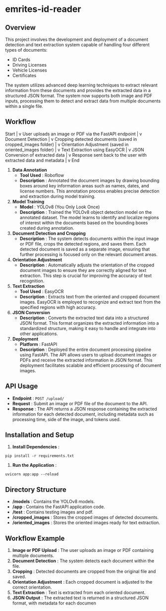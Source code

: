 # emrites-id-reader

## Overview

This project involves the development and deployment of a document detection and text extraction system capable of handling four different types of documents:

* ID Cards
* Driving Licenses
* Vehicle Licenses
* Certificates

The system utilizes advanced deep learning techniques to extract relevant information from these documents and provides the extracted data in a structured JSON format. The system now supports both image and PDF inputs, processing them to detect and extract data from multiple documents within a single file.

## Workflow

Start
  |
  v
User uploads an image or PDF via the FastAPI endpoint
  |
  v
Document Detection
  |
  v
Cropping detected documents (saved in cropped_images folder)
  |
  v
Orientation Adjustment (saved in oriented_images folder)
  |
  v
Text Extraction using EasyOCR
  |
  v
JSON Conversion of extracted data
  |
  v
Response sent back to the user with extracted data and metadata
  |
  v
End


1. **Data Annotation**
   * **Tool Used** : Roboflow
   * **Description** : Annotated the document images by drawing bounding boxes around key information areas such as names, dates, and license numbers. This annotation process enables precise detection and extraction during model training.
2. **Model Training**
   * **Model** : YOLOv8 (You Only Look Once)
   * **Description** : Trained the YOLOv8 object detection model on the annotated dataset. The model learns to identify and localize regions of interest within the documents based on the bounding boxes created during annotation.
3. **Document Detection and Cropping**
   * **Description** : The system detects documents within the input image or PDF file, crops the detected regions, and saves them. Each detected document is saved as a separate image, ensuring that further processing is focused only on the relevant document areas.
4. **Orientation Adjustment**
   * **Description** : Automatically adjusts the orientation of the cropped document images to ensure they are correctly aligned for text extraction. This step is crucial for improving the accuracy of text recognition.
5. **Text Extraction**
   * **Tool Used** : EasyOCR
   * **Description** : Extracts text from the oriented and cropped document images. EasyOCR is employed to recognize and extract text from the specified regions with high accuracy.
6. **JSON Conversion**
   * **Description** : Converts the extracted text data into a structured JSON format. This format organizes the extracted information into a standardized structure, making it easy to handle and integrate into other applications.
7. **Deployment**
   * **Platform** : FastAPI
   * **Description** : Deployed the entire document processing pipeline using FastAPI. The API allows users to upload document images or PDFs and receive the extracted information in JSON format. This deployment facilitates scalable and efficient processing of document images.

## API Usage

* **Endpoint** : `POST /upload/`
* **Request** : Submit an image or PDF file of the document to the API.
* **Response** : The API returns a JSON response containing the extracted information for each detected document, including metadata such as processing time, side of the image, and tokens used.

## Installation and Setup

1. **Install Dependencies** :

```besh
pip install -r requirements.txt
```

1. **Run the Application** :

```besh
uvicorn app:app --reload
```

## Directory Structure

* **/models** : Contains the YOLOv8 models.
* **/app** : Contains the FastAPI application code.
* **/test** : Contains testing images and pdf.
* **/cropped_images** : Stores the cropped images of detected documents.
* **/oriented_images** : Stores the oriented images ready for text extraction.

## Workflow Example

1. **Image or PDF Upload** : The user uploads an image or PDF containing multiple documents.
2. **Document Detection** : The system detects each document within the file.
3. **Cropping** : Detected documents are cropped from the original file and saved.
4. **Orientation Adjustment** : Each cropped document is adjusted to the correct orientation.
5. **Text Extraction** : Text is extracted from each oriented document.
6. **JSON Output** : The extracted text is returned in a structured JSON format, with metadata for each documen
